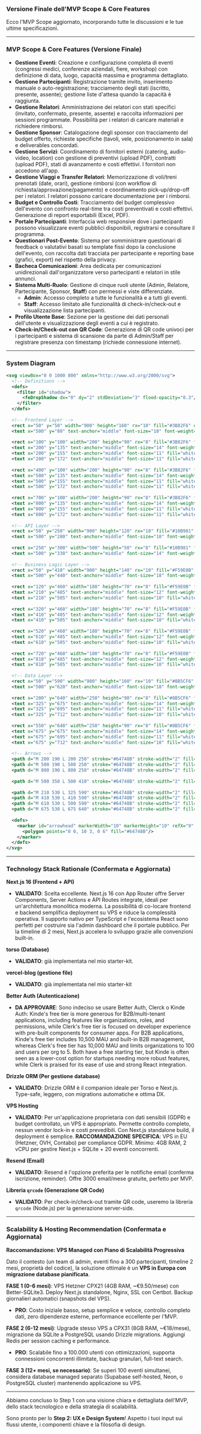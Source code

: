 
### Versione Finale dell'MVP Scope & Core Features

Ecco l'MVP Scope aggiornato, incorporando tutte le discussioni e le tue ultime specificazioni.

---

### MVP Scope & Core Features (Versione Finale)

-   **Gestione Eventi**: Creazione e configurazione completa di eventi (congressi medici, conferenze aziendali, fiere, workshop) con definizione di data, luogo, capacità massima e programma dettagliato.
-   **Gestione Partecipanti**: Registrazione tramite invito, inserimento manuale o auto-registrazione; tracciamento degli stati (iscritto, presente, assente); gestione liste d'attesa quando la capacità è raggiunta.
-   **Gestione Relatori**: Amministrazione dei relatori con stati specifici (invitato, confermato, presente, assente) e raccolta informazioni per sessioni programmate. Possibilità per i relatori di caricare materiali e richiedere rimborsi.
-   **Gestione Sponsor**: Catalogazione degli sponsor con tracciamento del budget offerto, richieste specifiche (tavoli, vele, posizionamento in sala) e deliverables concordati.
-   **Gestione Servizi**: Coordinamento di fornitori esterni (catering, audio-video, location) con gestione di preventivi (upload PDF), contratti (upload PDF), stati di avanzamento e costi effettivi. I fornitori non accedono all'app.
-   **Gestione Viaggi e Transfer Relatori**: Memorizzazione di voli/treni prenotati (date, orari), gestione rimborsi (con workflow di richiesta/approvazione/pagamento) e coordinamento pick-up/drop-off per i relatori. I relatori possono caricare documentazione per i rimborsi.
-   **Budget e Controllo Costi**: Tracciamento del budget complessivo dell'evento con confronto real-time tra costi preventivati e costi effettivi. Generazione di report esportabili (Excel, PDF).
-   **Portale Partecipanti**: Interfaccia web responsive dove i partecipanti possono visualizzare eventi pubblici disponibili, registrarsi e consultare il programma.
-   **Questionari Post-Evento**: Sistema per somministrare questionari di feedback o valutativi basati su template fissi dopo la conclusione dell'evento, con raccolta dati tracciata per partecipante e reporting base (grafici, export) nel rispetto della privacy.
-   **Bacheca Comunicazioni**: Area dedicata per comunicazioni unidirezionali dall'organizzatore verso partecipanti e relatori in stile annunci.
-   **Sistema Multi-Ruolo**: Gestione di cinque ruoli utente (Admin, Relatore, Partecipante, Sponsor, **Staff**) con permessi e viste differenziate.
    *   **Admin**: Accesso completo a tutte le funzionalità e a tutti gli eventi.
    *   **Staff**: Accesso limitato alle funzionalità di check-in/check-out e visualizzazione lista partecipanti.
-   **Profilo Utente Base**: Sezione per la gestione dei dati personali dell'utente e visualizzazione degli eventi a cui è registrato.
-   **Check-in/Check-out con QR Code**: Generazione di QR code univoci per i partecipanti e sistema di scansione da parte di Admin/Staff per registrare presenza con timestamp (richiede connessione internet).

---

### System Diagram 

```svg
<svg viewBox="0 0 1000 800" xmlns="http://www.w3.org/2000/svg">
  <!-- Definitions -->
  <defs>
    <filter id="shadow">
      <feDropShadow dx="0" dy="2" stdDeviation="3" flood-opacity="0.3"/>
    </filter>
  </defs>
  
  <!-- Frontend Layer -->
  <rect x="50" y="50" width="900" height="160" rx="10" fill="#3B82F6" opacity="0.1" stroke="#3B82F6" stroke-width="2"/>
  <text x="500" y="80" text-anchor="middle" font-size="18" font-weight="bold" fill="#3B82F6">FRONTEND LAYER</text>
  
  <rect x="100" y="100" width="200" height="90" rx="8" fill="#3B82F6" filter="url(#shadow)"/>
  <text x="200" y="135" text-anchor="middle" font-size="14" font-weight="bold" fill="white">Admin Dashboard</text>
  <text x="200" y="155" text-anchor="middle" font-size="11" fill="white">Next.js 15</text>
  <text x="200" y="172" text-anchor="middle" font-size="11" fill="white">Server Components</text>
  
  <rect x="400" y="100" width="200" height="90" rx="8" fill="#3B82F6" filter="url(#shadow)"/>
  <text x="500" y="135" text-anchor="middle" font-size="14" font-weight="bold" fill="white">Public Portal</text>
  <text x="500" y="155" text-anchor="middle" font-size="11" fill="white">Responsive Web App</text>
  <text x="500" y="172" text-anchor="middle" font-size="11" fill="white">Next.js 15</text>
  
  <rect x="700" y="100" width="200" height="90" rx="8" fill="#3B82F6" filter="url(#shadow)"/>
  <text x="800" y="135" text-anchor="middle" font-size="14" font-weight="bold" fill="white">Relatori/Sponsor/Staff</text>
  <text x="800" y="155" text-anchor="middle" font-size="11" fill="white">Dashboards</text>
  <text x="800" y="172" text-anchor="middle" font-size="11" fill="white">Next.js 15</text>
  
  <!-- API Layer -->
  <rect x="50" y="250" width="900" height="120" rx="10" fill="#10B981" opacity="0.1" stroke="#10B981" stroke-width="2"/>
  <text x="500" y="280" text-anchor="middle" font-size="18" font-weight="bold" fill="#10B981">API LAYER</text>
  
  <rect x="250" y="300" width="500" height="50" rx="8" fill="#10B981" filter="url(#shadow)"/>
  <text x="500" y="330" text-anchor="middle" font-size="14" font-weight="bold" fill="white">Next.js API Routes + Server Actions</text>
  
  <!-- Business Logic Layer -->
  <rect x="50" y="410" width="900" height="140" rx="10" fill="#F59E0B" opacity="0.1" stroke="#F59E0B" stroke-width="2"/>
  <text x="500" y="440" text-anchor="middle" font-size="18" font-weight="bold" fill="#F59E0B">BUSINESS LOGIC LAYER</text>
  
  <rect x="120" y="460" width="180" height="70" rx="8" fill="#F59E0B" filter="url(#shadow)"/>
  <text x="210" y="485" text-anchor="middle" font-size="12" font-weight="bold" fill="white">Event Management</text>
  <text x="210" y="505" text-anchor="middle" font-size="10" fill="white">Service Layer</text>
  
  <rect x="320" y="460" width="180" height="70" rx="8" fill="#F59E0B" filter="url(#shadow)"/>
  <text x="410" y="485" text-anchor="middle" font-size="12" font-weight="bold" fill="white">User & Auth</text>
  <text x="410" y="505" text-anchor="middle" font-size="10" fill="white">Service Layer</text>
  
  <rect x="520" y="460" width="180" height="70" rx="8" fill="#F59E0B" filter="url(#shadow)"/>
  <text x="610" y="485" text-anchor="middle" font-size="12" font-weight="bold" fill="white">Budget & Services</text>
  <text x="610" y="505" text-anchor="middle" font-size="10" fill="white">Service Layer</text>
  
  <rect x="720" y="460" width="180" height="70" rx="8" fill="#F59E0B" filter="url(#shadow)"/>
  <text x="810" y="485" text-anchor="middle" font-size="12" font-weight="bold" fill="white">Communication</text>
  <text x="810" y="505" text-anchor="middle" font-size="10" fill="white">Service Layer</text>
  
  <!-- Data Layer -->
  <rect x="50" y="590" width="900" height="160" rx="10" fill="#8B5CF6" opacity="0.1" stroke="#8B5CF6" stroke-width="2"/>
  <text x="500" y="620" text-anchor="middle" font-size="18" font-weight="bold" fill="#8B5CF6">DATA LAYER</text>
  
  <rect x="200" y="640" width="250" height="90" rx="8" fill="#8B5CF6" filter="url(#shadow)"/>
  <text x="325" y="675" text-anchor="middle" font-size="14" font-weight="bold" fill="white">Better-SQLite3</text>
  <text x="325" y="695" text-anchor="middle" font-size="11" fill="white">Local Database</text>
  <text x="325" y="712" text-anchor="middle" font-size="10" fill="white">Drizzle ORM</text>
  
  <rect x="550" y="640" width="250" height="90" rx="8" fill="#8B5CF6" filter="url(#shadow)"/>
  <text x="675" y="675" text-anchor="middle" font-size="14" font-weight="bold" fill="white">Better Auth</text>
  <text x="675" y="695" text-anchor="middle" font-size="11" fill="white">Authentication</text>
  <text x="675" y="712" text-anchor="middle" font-size="10" fill="white">Session Management</text>
  
  <!-- Arrows -->
  <path d="M 200 190 L 200 250" stroke="#64748B" stroke-width="2" fill="none" marker-end="url(#arrowhead)"/>
  <path d="M 500 190 L 500 250" stroke="#64748B" stroke-width="2" fill="none" marker-end="url(#arrowhead)"/>
  <path d="M 800 190 L 800 250" stroke="#64748B" stroke-width="2" fill="none" marker-end="url(#arrowhead)"/>
  
  <path d="M 500 350 L 500 410" stroke="#64748B" stroke-width="2" fill="none" marker-end="url(#arrowhead)"/>
  
  <path d="M 210 530 L 325 590" stroke="#64748B" stroke-width="2" fill="none" marker-end="url(#arrowhead)"/>
  <path d="M 410 530 L 410 590" stroke="#64748B" stroke-width="2" fill="none" marker-end="url(#arrowhead)"/>
  <path d="M 610 530 L 500 590" stroke="#64748B" stroke-width="2" fill="none" marker-end="url(#arrowhead)"/>
  <path d="M 675 530 L 675 640" stroke="#64748B" stroke-width="2" fill="none" marker-end="url(#arrowhead)"/>
  
  <defs>
    <marker id="arrowhead" markerWidth="10" markerHeight="10" refX="9" refY="3" orient="auto">
      <polygon points="0 0, 10 3, 0 6" fill="#64748B"/>
    </marker>
  </defs>
</svg>
```

---

### Technology Stack Rationale (Confermata e Aggiornata)

**Next.js 16 (Frontend + API)**
- **VALIDATO**: Scelta eccellente. Next.js 16 con App Router offre Server Components, Server Actions e API Routes integrate, ideali per un'architettura monolitica moderna. La possibilità di co-locare frontend e backend semplifica deployment su VPS e riduce la complessità operativa. Il supporto nativo per TypeScript e l'ecosistema React sono perfetti per costruire sia l'admin dashboard che il portale pubblico. Per la timeline di 2 mesi, Next.js accelera lo sviluppo grazie alle convenzioni built-in.

**torso (Database)**
- **VALIDATO**: già implementata nel mio starter-kit.

**vercel-blog (gestione file)**
- **VALIDATO**: già implementata nel mio starter-kit

**Better Auth (Autenticazione)**
- **DA APPROVARE**: Sono indeciso se usare Better Auth, Clerck o Kinde Auth: Kinde's free tier is more generous for B2B/multi-tenant applications, including features like organizations, roles, and permissions, while Clerk's free tier is focused on developer experience with pre-built components for consumer apps. For B2B applications, Kinde's free tier includes 10,500 MAU and built-in B2B management, whereas Clerk's free tier has 10,000 MAU and limits organizations to 100 and users per org to 5. Both have a free starting tier, but Kinde is often seen as a lower-cost option for startups needing more robust features, while Clerk is praised for its ease of use and strong React integration.

**Drizzle ORM (Per gestione database)**
- **VALIDATO**: Drizzle ORM è il companion ideale per Torso e Next.js. Type-safe, leggero, con migrations automatiche e ottima DX.

**VPS Hosting**
- **VALIDATO**: Per un'applicazione proprietaria con dati sensibili (GDPR) e budget controllato, un VPS è appropriato. Permette controllo completo, nessun vendor lock-in e costi prevedibili. Con Next.js standalone build, il deployment è semplice. **RACCOMANDAZIONE SPECIFICA**: VPS in EU (Hetzner, OVH, Contabo) per compliance GDPR. Minimo: 4GB RAM, 2 vCPU per gestire Next.js + SQLite + 20 eventi concorrenti.

**Resend (Email)**
- **VALIDATO**: Resend è l'opzione preferita per le notifiche email (conferma iscrizione, reminder). Offre 3000 email/mese gratuite, perfetto per MVP.

**Libreria `qrcode` (Generazione QR Code)**
- **VALIDATO**: Per check-in/check-out tramite QR code, useremo la libreria `qrcode` (Node.js) per la generazione server-side.

---

### Scalability & Hosting Recommendation (Confermata e Aggiornata)

**Raccomandazione: VPS Managed con Piano di Scalabilità Progressiva**

Dato il contesto (un team di admin, eventi fino a 300 partecipanti, timeline 2 mesi, proprietà del codice), la soluzione ottimale è un **VPS in Europa con migrazione database pianificata**.

**FASE 1 (0-6 mesi)**: VPS Hetzner CPX21 (4GB RAM, ~€9.50/mese) con Better-SQLite3. Deploy Next.js standalone, Nginx, SSL con Certbot. Backup giornalieri automatici (snapshots del VPS).
*   **PRO**: Costo iniziale basso, setup semplice e veloce, controllo completo dati, zero dipendenze esterne, performance eccellente per l'MVP.

**FASE 2 (6-12 mesi)**: Upgrade stesso VPS a CPX31 (8GB RAM, ~€18/mese), migrazione da SQLite a PostgreSQL usando Drizzle migrations. Aggiungi Redis per session caching e performance.
*   **PRO**: Scalabile fino a 100.000 utenti con ottimizzazioni, supporta connessioni concorrenti illimitate, backup granulari, full-text search.

**FASE 3 (12+ mesi, se necessario)**: Se superi 100 eventi simultanei, considera database managed separato (Supabase self-hosted, Neon, o PostgreSQL cluster) mantenendo applicazione su VPS.

---

Abbiamo concluso lo Step 1 con una visione chiara e dettagliata dell'MVP, dello stack tecnologico e della strategia di scalabilità.

Sono pronto per lo **Step 2: UX e Design System**! Aspetto i tuoi input sui flussi utente, i componenti chiave e la filosofia di design.